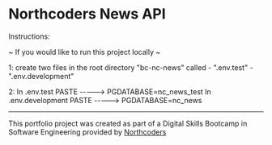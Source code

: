 # Northcoders News API

Instructions:

~ If you would like to run this project locally ~

1: create two files in the root directory "bc-nc-news" called - ".env.test" - ".env.development"

2: In .env.test PASTE -----> PGDATABASE=nc_news_test
In .env.development PASTE -----> PGDATABASE=nc_news

---

This portfolio project was created as part of a Digital Skills Bootcamp in Software Engineering provided by [Northcoders](https://northcoders.com/)
